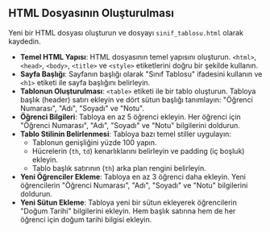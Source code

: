 ## HTML Dosyasının Oluşturulması

Yeni bir HTML dosyası oluşturun ve dosyayı `sinif_tablosu.html` olarak kaydedin.

- **Temel HTML Yapısı**: HTML dosyasının temel yapısını oluşturun. `<html>`, `<head>`, `<body>`, `<title>` ve `<style>` etiketlerini doğru bir şekilde kullanın.
- **Sayfa Başlığı**: Sayfanın başlığı olarak "Sınıf Tablosu" ifadesini kullanın ve `<h1>` etiketi ile sayfa başlığını belirleyin.
- **Tablonun Oluşturulması**: `<table>` etiketi ile bir tablo oluşturun. Tabloya başlık (header) satırı ekleyin ve dört sütun başlığı tanımlayın: "Öğrenci Numarası", "Adı", "Soyadı" ve "Notu".
- **Öğrenci Bilgileri**: Tabloya en az 5 öğrenci ekleyin. Her öğrenci için "Öğrenci Numarası", "Adı", "Soyadı" ve "Notu" bilgilerini doldurun.
- **Tablo Stilinin Belirlenmesi**: Tabloya bazı temel stiller uygulayın:
  - Tablonun genişliğini yüzde 100 yapın.
  - Hücrelerin (`th`, `td`) kenarlıklarını belirleyin ve padding (iç boşluk) ekleyin.
  - Tablo başlık satırının (`th`) arka plan rengini belirleyin.
- **Yeni Öğrenciler Ekleme**: Tabloya en az 3 öğrenci daha ekleyin. Yeni öğrencilerin "Öğrenci Numarası", "Adı", "Soyadı" ve "Notu" bilgilerini doldurun.
- **Yeni Sütun Ekleme**: Tabloya yeni bir sütun ekleyerek öğrencilerin "Doğum Tarihi" bilgilerini ekleyin. Hem başlık satırına hem de her öğrenci için doğum tarihi bilgisi ekleyin.